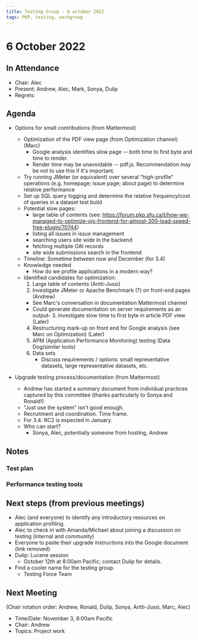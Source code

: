 ```yaml
---
title: Testing Group - 6 october 2022
tags: PKP, testing, workgroup
---
```


# 6 October 2022

In Attendance
-------------

- Chair: Alec
- Present: Andrew, Alec, Mark, Sonya, Dulip
- Regrets: 

Agenda
------
- Options for small contributions (from Mattermost)
  - Optimization of the PDF view page (from Optimization channel) (Marc)
      - Google analysis identifies slow page -- both time to first byte and time to render.
      - Render time may be unavoidable -- pdf.js. Recommendation may be not to use this if it's important.
  - Try running JMeter (or equivalent) over several "high-profile" operations (e.g. homepage; issue page; about page) to determine relative performance
  - Set up SQL query logging and determine the relative frequency/cost of queries in a dataset test build
  - Potential slow pages:
      - large table of contents (see: https://forum.pkp.sfu.ca/t/how-we-managed-to-optimize-ojs-frontend-for-almost-300-load-speed-free-plugin/70744)
      - listing all issues in issue management
      - searching users site wide in the backend
      - fetching multiple OAI records
      - site wide submissions search in the frontend
  - Timeline: Sometime between now and December (for 3.4)
  - Knowledge needed
      - How do we profile applications in a modern way?
  - Identified candidates for optimization:
    1. Large table of contents (Antti-Jussi)
    2. Investigate JMeter or Apache Benchmark (?) on front-end pages (Andrew)
      - See Marc's conversation in documentation Mattermost channel
      - Could generate documentation on server requirements as an output-         3. Investigate slow time to first byte in article PDF view (Later)
    4. Restructuring mark-up on front end for Google analysis (see Marc on Optimization) (Later)
    5. APM (Application Performance Monitoring) testing (Data Dog/similar tools)
    6. Data sets
        - Discuss requirements / options: small representative datasets, large representative datasets, etc.
    
- Upgrade testing process/documentation (from Mattermost)
    - Andrew has started a summary document from individual practices captured by this committee (thanks particularly to Sonya and Ronald!)
    - "Just use the system" isn't good enough.
    - Recruitment and coordination. Time frame.
    - For 3.4: RC2 is expected in January.
    - Who can start?
        - Sonya, Alec, potentially someone from hosting, Andrew
        


Notes
-----
### Test plan

### Performance testing tools


Next steps (from previous meetings)
------------
- Alec (and everyone) to identify any introductory resources on application profiling.
- Alec to check in with Amanda/Michael about joining a discussion on testing (internal and community)
- Everyone to paste their upgrade instructions into the Google document (link removed)
- Dulip: Lucene session
    - October 12th at 8:00am Pacific; contact Dulip for details.
- Find a cooler name for the testing group.
    - Testing Force Team

Next Meeting
------------

(Chair rotation order: Andrew, Ronald, Dulip, Sonya, Antti-Jussi, Marc, Alec)
- Time/Date: November 3, 8:00am Pacific
- Chair: Andrew
- Topics: Project work
